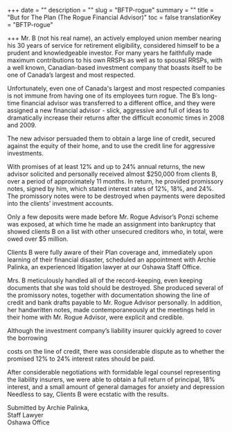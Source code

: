 +++
date = ""
description = ""
slug = "BFTP-rogue"
summary = ""
title = "But for The Plan (The Rogue Financial Advisor)"
toc = false
translationKey = "BFTP-rogue"

+++
Mr. B (not his real name), an actively employed union member nearing his 30 years of service for retirement eligibility, considered himself to be a prudent and knowledgeable investor. For many years he faithfully made maximum contributions to his own RRSPs as well as to spousal RRSPs, with a well known, Canadian-based investment company that boasts itself to be one of Canada’s largest and most respected.

Unfortunately, even one of Canada's largest and most respected companies is not immune from having one of its employees turn rogue. The B’s long-time financial advisor was transferred to a different office, and they were assigned a new financial advisor - slick, aggressive and full of ideas to dramatically increase their returns after the difficult economic times in 2008 and 2009.

The new advisor persuaded them to obtain a large line of credit, secured against the equity of their home, and to use the credit line for aggressive investments.

With promises of at least 12% and up to 24% annual returns, the new advisor solicited and personally received almost $250,000 from clients B, over a period of approximately 11 months. In return, he provided promissory notes, signed by him, which stated interest rates of 12%, 18%, and 24%. The promissory notes were to be destroyed when payments were deposited into the clients’ investment accounts.

Only a few deposits were made before Mr. Rogue Advisor’s Ponzi scheme was exposed, at which time he made an assignment into bankruptcy that showed clients B on a list with other unsecured creditors who, in total, were owed over $5 million.

Clients B were fully aware of their Plan coverage and, immediately upon learning of their financial disaster, scheduled an appointment with Archie Palinka, an experienced litigation lawyer at our Oshawa Staff Office.

Mrs. B meticulously handled all of the record-keeping, even keeping documents that she was told should be destroyed. She produced several of the promissory notes, together with documentation showing the line of credit and bank drafts payable to Mr. Rogue Advisor personally. In addition, her handwritten notes, made contemporaneously at the meetings held in their home with Mr. Rogue Advisor, were explicit and credible.

Although the investment company’s liability insurer quickly agreed to cover the borrowing

costs on the line of credit, there was considerable dispute as to whether the promised 12% to 24% interest rates should be paid.

After considerable negotiations with formidable legal counsel representing the liability insurers, we were able to obtain a full return of principal, 18% interest, and a small amount of general damages for anxiety and depression Needless to say, Clients B were ecstatic with the results.

Submitted by Archie Palinka,  
Staff Lawyer  
Oshawa Office